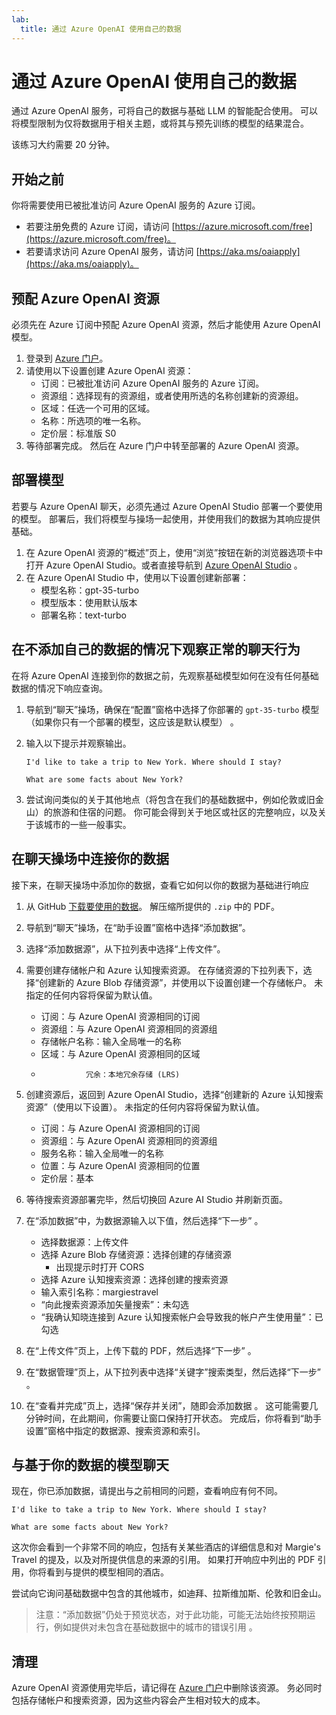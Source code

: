 ```yaml
---
lab:
  title: 通过 Azure OpenAI 使用自己的数据
---
```


# 通过 Azure OpenAI 使用自己的数据

通过 Azure OpenAI 服务，可将自己的数据与基础 LLM 的智能配合使用。 可以将模型限制为仅将数据用于相关主题，或将其与预先训练的模型的结果混合。

该练习大约需要 20 分钟。

## 开始之前

你将需要使用已被批准访问 Azure OpenAI 服务的 Azure 订阅。 

- 若要注册免费的 Azure 订阅，请访问 [https://azure.microsoft.com/free](https://azure.microsoft.com/free)。
- 若要请求访问 Azure OpenAI 服务，请访问 [https://aka.ms/oaiapply](https://aka.ms/oaiapply)。

## 预配 Azure OpenAI 资源

必须先在 Azure 订阅中预配 Azure OpenAI 资源，然后才能使用 Azure OpenAI 模型。

1. 登录到 [Azure 门户](https://portal.azure.com?azure-portal=true)。
2. 请使用以下设置创建 Azure OpenAI 资源：
    - 订阅：已被批准访问 Azure OpenAI 服务的 Azure 订阅。
    - 资源组：选择现有的资源组，或者使用所选的名称创建新的资源组。
    - 区域：任选一个可用的区域。
    - 名称：所选项的唯一名称。
    - 定价层：标准版 S0
3. 等待部署完成。 然后在 Azure 门户中转至部署的 Azure OpenAI 资源。

## 部署模型

若要与 Azure OpenAI 聊天，必须先通过 Azure OpenAI Studio 部署一个要使用的模型。 部署后，我们将模型与操场一起使用，并使用我们的数据为其响应提供基础。

1. 在 Azure OpenAI 资源的“概述”页上，使用“浏览”按钮在新的浏览器选项卡中打开 Azure OpenAI Studio。或者直接导航到 [Azure OpenAI Studio](https://oai.azure.com/?azure-portal=true) 。
2. 在 Azure OpenAI Studio 中，使用以下设置创建新部署：
    - 模型名称：gpt-35-turbo
    - 模型版本：使用默认版本
    - 部署名称：text-turbo

## 在不添加自己的数据的情况下观察正常的聊天行为

在将 Azure OpenAI 连接到你的数据之前，先观察基础模型如何在没有任何基础数据的情况下响应查询。

1. 导航到“聊天”操场，确保在“配置”窗格中选择了你部署的 `gpt-35-turbo` 模型（如果你只有一个部署的模型，这应该是默认模型） 。
1. 输入以下提示并观察输出。

    ```code
    I'd like to take a trip to New York. Where should I stay?
    ```

    ```code
    What are some facts about New York?
    ```

1. 尝试询问类似的关于其他地点（将包含在我们的基础数据中，例如伦敦或旧金山）的旅游和住宿的问题。 你可能会得到关于地区或社区的完整响应，以及关于该城市的一些一般事实。

## 在聊天操场中连接你的数据

接下来，在聊天操场中添加你的数据，查看它如何以你的数据为基础进行响应

1. 从 GitHub [下载要使用的数据](https://aka.ms/own-data-brochures)。 解压缩所提供的 `.zip` 中的 PDF。
1. 导航到“聊天”操场，在“助手设置”窗格中选择“添加数据”。
1. 选择“添加数据源”，从下拉列表中选择“上传文件”。
1. 需要创建存储帐户和 Azure 认知搜索资源。 在存储资源的下拉列表下，选择“创建新的 Azure Blob 存储资源”，并使用以下设置创建一个存储帐户。 未指定的任何内容将保留为默认值。

    - 订阅：与 Azure OpenAI 资源相同的订阅
    - 资源组：与 Azure OpenAI 资源相同的资源组
    - 存储帐户名称：输入全局唯一的名称
    - 区域：与 Azure OpenAI 资源相同的区域
    -               冗余：本地冗余存储 (LRS)

1. 创建资源后，返回到 Azure OpenAI Studio，选择“创建新的 Azure 认知搜索资源”（使用以下设置）。 未指定的任何内容将保留为默认值。

    - 订阅：与 Azure OpenAI 资源相同的订阅
    - 资源组：与 Azure OpenAI 资源相同的资源组
    - 服务名称：输入全局唯一的名称
    - 位置：与 Azure OpenAI 资源相同的位置
    - 定价层：基本

1. 等待搜索资源部署完毕，然后切换回 Azure AI Studio 并刷新页面。
1. 在“添加数据”中，为数据源输入以下值，然后选择“下一步” 。

    - 选择数据源：上传文件
    - 选择 Azure Blob 存储资源：选择创建的存储资源
        - 出现提示时打开 CORS
    - 选择 Azure 认知搜索资源：选择创建的搜索资源
    - 输入索引名称：margiestravel
    - “向此搜索资源添加矢量搜索”：未勾选
    - “我确认知晓连接到 Azure 认知搜索帐户会导致我的帐户产生使用量”：已勾选

1. 在“上传文件”页上，上传下载的 PDF，然后选择“下一步” 。
1. 在“数据管理”页上，从下拉列表中选择“关键字”搜索类型，然后选择“下一步”  。
1. 在“查看并完成”页上，选择“保存并关闭”，随即会添加数据 。 这可能需要几分钟时间，在此期间，你需要让窗口保持打开状态。 完成后，你将看到“助手设置”窗格中指定的数据源、搜索资源和索引。

## 与基于你的数据的模型聊天

现在，你已添加数据，请提出与之前相同的问题，查看响应有何不同。

```
I'd like to take a trip to New York. Where should I stay?
```

```
What are some facts about New York?
```

这次你会看到一个非常不同的响应，包括有关某些酒店的详细信息和对 Margie's Travel 的提及，以及对所提供信息的来源的引用。 如果打开响应中列出的 PDF 引用，你将看到与提供的模型相同的酒店。

尝试向它询问基础数据中包含的其他城市，如迪拜、拉斯维加斯、伦敦和旧金山。

> 注意：“添加数据”仍处于预览状态，对于此功能，可能无法始终按预期运行，例如提供对未包含在基础数据中的城市的错误引用 。

## 清理

Azure OpenAI 资源使用完毕后，请记得在 [Azure 门户](https://portal.azure.com/?azure-portal=true)中删除该资源。 务必同时包括存储帐户和搜索资源，因为这些内容会产生相对较大的成本。
